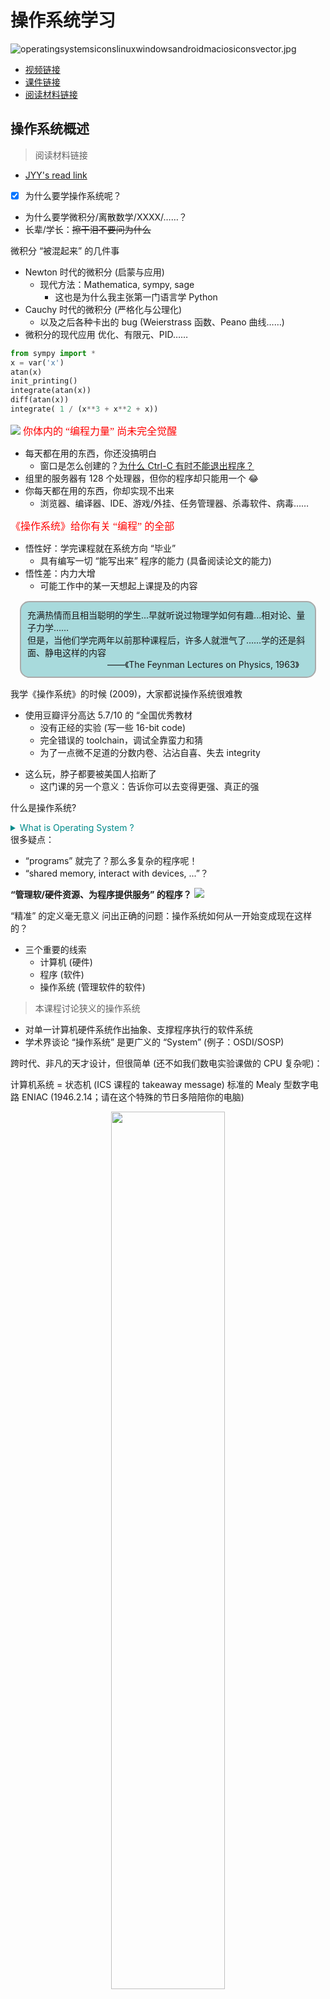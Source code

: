 
# 操作系统学习

![operatingsystemsiconslinuxwindowsandroidmaciosiconsvector.jpg](http://zhouhao-blog.oss-cn-shanghai.aliyuncs.com/articles/56354a5b6630b31c15d5e9a0133ad33d.jpg)
+ [视频链接](https://space.bilibili.com/202224425/video)
+ [课件链接](http://jyywiki.cn/OS/2022/)
+ [阅读材料链接](http://jyywiki.cn/OS/OS_References)

## 操作系统概述
> 阅读材料链接
+ [JYY's read link](http://jyywiki.cn/OS/2022/notes/1)

- [X] 为什么要学操作系统呢？
+ 为什么要学微积分/离散数学/XXXX/……？
+ 长辈/学长：~~擦干泪不要问为什么~~


微积分 “被混起来” 的几件事

+ Newton 时代的微积分 (启蒙与应用)
	+ 现代方法：Mathematica, sympy, sage
		+ 这也是为什么我主张第一门语言学 Python
+ Cauchy 时代的微积分 (严格化与公理化)
	+ 以及之后各种卡出的 bug (Weierstrass 函数、Peano 曲线……)
+ 微积分的现代应用
优化、有限元、PID……

```python
from sympy import *
x = var('x')
atan(x)
init_printing()
integrate(atan(x))
diff(atan(x))
integrate( 1 / (x**3 + x**2 + x))

```
![](./OS.assets/2022-07-26_15-05.png)
<font color="red" face=Monaco size=3> 你体内的 “编程力量” 尚未完全觉醒 </font> 

+ 每天都在用的东西，你还没搞明白
	+ 窗口是怎么创建的？[为什么 Ctrl-C 有时不能退出程序？](https://stackoverflow.blog/2017/05/23/stack-overflow-helping-one-million-developers-exit-vim/)
+ 组里的服务器有 128 个处理器，但你的程序却只能用一个 😂
+ 你每天都在用的东西，你却实现不出来
	+ 浏览器、编译器、IDE、游戏/外挂、任务管理器、杀毒软件、病毒……

<font color="red" face=Monaco size=3> 《操作系统》给你有关 “编程” 的全部 </font>

+ 悟性好：学完课程就在系统方向 “毕业”
	+ 具有编写一切 “能写出来” 程序的能力 (具备阅读论文的能力)
+ 悟性差：内力大增
	+ 可能工作中的某一天想起上课提及的内容

<div style="border-radius:15px;display:block;background-color:#a8dadc;border:2px solid #aaa;margin:15px;padding:10px;">
充满热情而且相当聪明的学生...早就听说过物理学如何有趣...相对论、量子力学……<br>但是，当他们学完两年以前那种课程后，许多人就泄气了……学的还是斜面、静电这样的内容<br>
<div style="text-align:right;padding:0 15px;">
——《The Feynman Lectures on Physics, 1963》
</div>
</div>




我学《操作系统》的时候 (2009)，大家都说操作系统很难教
- 使用豆瓣评分高达 5.7/10 的 “全国优秀教材
	+ 没有正经的实验 (写一些 16-bit code)
	+ 完全错误的 toolchain，调试全靠蛮力和猜
	+ 为了一点微不足道的分数内卷、沾沾自喜、失去 integrity

+ 这么玩，脖子都要被美国人掐断了
	+ 这门课的另一个意义：告诉你可以去变得更强、真正的强

什么是操作系统?
	
<details>
  <summary style="color:darkcyan">
   What is Operating System ?
  </summary>
  <p>
  Operating System: A body of software, in fact, that is responsible for making it easy to run programs (even allowing you to seemingly run many at the same time), allowing programs to share memory, enabling programs to interact with devices, and other fun stuff like that. (OSTEP)
  </p>
</details>
很多疑点：

+ “programs” 就完了？那么多复杂的程序呢！
+ “shared memory, interact with devices, ...”？


**“管理软/硬件资源、为程序提供服务” 的程序？**
![](./OS.assets/os-classify.jpg)

“精准” 的定义毫无意义
问出正确的问题：操作系统如何从一开始变成现在这样的？
+ 三个重要的线索
	+ 计算机 (硬件)
	+ 程序 (软件)
	+ 操作系统 (管理软件的软件)


> 本课程讨论狭义的操作系统
- 对单一计算机硬件系统作出抽象、支撑程序执行的软件系统
- 学术界谈论 “操作系统” 是更广义的 “System” (例子：OSDI/SOSP)

跨时代、非凡的天才设计，但很简单 (还不如我们数电实验课做的 CPU 复杂呢)：

计算机系统 = 状态机 (ICS 课程的 takeaway message)
标准的 Mealy 型数字电路
ENIAC (1946.2.14；请在这个特殊的节日多陪陪你的电脑)

<div align="center">
<img src="./OS.assets/eniacrun.jpg" width="60%" styles="text-align:center;">
</div>

---
**电子计算机实现**
- 逻辑门：真空电子管
- 存储器：延迟线 (delay lines)
- 输入/输出：打孔纸带/指示灯
<table>
<tr>
	<td><img src="./OS.assets/vaccum-tube.gif" width="250px"></td>
	<td><img src="./OS.assets/throw-ball.gif" width="300px"></td>
	<td><img src="./OS.assets/delay-memory-fig2-s.gif" width="400px"></td>
</tr>
<tr>
	<td>逻辑门：真空电子管</td>
	<td>存储器：延迟线 (delay lines)</td>
	<td>输入/输出：打孔纸带/指示灯</td>
</tr>

</table>

ENIAC 程序是用物理线路 “hard-wire” 的

+ 重编程需要重新接线
	+ [ENIAC Simulator](https://www.cs.drexel.edu/~bls96/eniac/); [sieve.e](./OS.Demo/sieve.e)

最早成功运行的一系列程序：打印平方数、素数表、计算弹道……
- 大家还在和真正的 “bugs” 战斗


### 1940s 的操作系统
<div align="center">
<div style="border-radius:10px;display:block;background-color:#a8dadc;border:2px solid #aaa;margin:15px;padding:10px;width:550px;">
没有操作系统！
</div>

</div>

能把程序放上去就很了不起了!
+ 程序直接用指令操作硬件
+ 不需要画蛇添足的程序来管理它
---
### 1950s 的计算机
更快更小的逻辑门 (晶体管)、更大的内存 (磁芯)、丰富的 I/O 设备
+ I/<br>O 设备的速度已经严重低于处理器的速度，中断机制出现 (1953)
<div align='center'>
  <img src='./OS.assets/2022-07-29_18-26.png' width='70%' styles='text-align:center;'>
</div>

#### 1950s 的程序
可以执行更复杂的任务，包括通用的计算任务


希望使用计算机的人越来越多；希望调用 API 而不是直接访问设备
Fortran 诞生 (1957)

```fortran
C---- THIS PROGRAM READS INPUT FROM THE CARD READER,
C---- 3 INTEGERS IN EACH CARD, CALCULATE AND OUTPUT
C---- THE SUM OF THEM.
  100 READ(5,10) I1, I2, I3
   10 FORMAT(3I5)
      IF (I1.EQ.0 .AND. I2.EQ.0 .AND. I3.EQ.0) GOTO 200
      ISUM = I1 + I2 + I3
      WRITE(6,20) I1, I2, I3, ISUM
   20 FORMAT(7HSUM OF , I5, 2H, , I5, 5H AND , I5,
     *   4H IS , I6)
      GOTO 100
  200 STOP
      END
---
```

#### 1950s 的程序 (cont'd)
一行代码，一张卡片

看到上面 1, 2, ... 80 的标号了吧！
7-72 列才是真正的语句 (这就是为什么谭浩强要教你要画流程图)

<div align="center">
<img src="./OS.assets/fortran-card.jpg" width="60%" styles="text-align:center;">
</div>

#### 1950s 的操作系统


<div align="center">
<div style="border-radius:10px;display:block;background-color:#a8dadc;border:2px solid #aaa;margin:15px;padding:10px;width:550px;">
管理多个程序依次排队运行的库函数和调度器。
</div>

</div>

写程序、跑程序都是非常费事的 (比如你写了个死循环……)
+ 计算机非常贵 ($50,000-$1,000,000)，一个学校只有一台
+ 产生了集中管理计算机的需求： <font color="red" face=Monaco size=3>  多用户排队共享计算机 </font> 

**操作系统的概念开始形成**
+ 操作 (operate) 任务 (jobs) 的系统 (system)
	+ “批处理系统” = 程序的自动切换 (换卡) + 库函数 API
	+ Disk Operating Systems (DOS)
		+ 操作系统中开始出现 “设备”、“文件”、“任务” 等对象和 API

### 1960s 的计算机

<font color="red" face=Monaco size=3> 集成电路、总线出现 </font>
+ 更快的处理器
+ 更快、更大的内存；虚拟存储出现
	+ 可以同时载入多个程序而不用 “换卡” 了
+ 更丰富的 I/O 设备；完善的中断/异常机制
<div align="center">
<img src="./OS.assets/sketchpad.jpg" width="400px" height="210px" styles="text-align:center;">
</div>

#### 1960s 的程序
> 更多的高级语言和编译器出现

+ COBOL (1960), APL (1962), BASIC (1965)
	+ Bill Gates 和 Paul Allen 在 1975 年实现了 Altair 8800 上的 BASIC 解释器
+ 计算机科学家们已经在今天难以想象的计算力下开发惊奇的程序

<div align="center">
<img src="./OS.assets/spacewar.jpg" width="60%" styles="text-align:center;">
</div>

#### 1960s 的操作系统

<div align="center">
<div style="border-radius:10px;display:block;background-color:#a8dadc;border:2px solid #aaa;margin:10px;padding:15px;width:600px;">
能载入多个程序到内存且灵活调度它们的管理程序，包括程序可以调用的 API。
</div>

</div>


<font color="red" face=Monaco size=3> 同时将多个程序载入内存 </font>是一项巨大的能力

+ 有了进程 (process) 的概念
+ 进程在执行 I/O 时，可以将 CPU 让给另一个进程
	+ 在多个地址空间隔离的程序之间切换
	+ 虚拟存储使一个程序出 bug 不会 crash 整个系统

> **操作系统中自然地增加进程管理 API**

#### 1960s 的操作系统 (cont'd)
<font color="red" face=Monaco size=4> 既然操作系统已经可以在程序之间切换，为什么不让它们定时切换呢？ </font>

**基于中断 (例如时钟) 机制**
+ 时钟中断：使程序在执行时，异步地插入函数调用
+ 由操作系统 (调度策略) 决定是否要切换到另一个程序执行
+ Multics (MIT, 1965)
	+ 现代操作系统诞生


### 1970s+ 的计算机
**集成电路空前发展，个人电脑兴起，“计算机” 已与今日无大异**
+ CISC 指令集；中断、I/O、异常、MMU、网络
+ 个人计算机 (PC 机)、超级计算机……
<div align="center">
<img src="./OS.assets/35247-93685-000-lead-Apple-II-xl.jpg" width="420px" height="220px" styles="text-align:center;">
</div>

#### 1970s+ 的程序
PASCAL (1970), C (1972), …
+ 今天能办到的，那个时代已经都能办到了——上天入地、图像声音视频、人工智能……
+ 个人开发者 (Geek Network) 走上舞台
<div align="center">
<table>


<tr>
	<td><img src="./OS.assets/wordstarvig.jpg" width="450px"></td>
</tr>

<tr>
	<td>Wordstar (1979)</td>
</tr>

</table>
</div>

#### 1970s+ 的操作系统
<div align="center">
<div style="border-radius:10px;display:block;background-color:#a8dadc;border:2px solid #aaa;margin:10px;padding:15px;width:600px;">
分时系统走向成熟，UNIX 诞生并走向完善，奠定了现代操作系统的形态。
</div>

</div>


+ 1973: 信号 API、管道 (对象)、grep (应用程序)
+ 1983: BSD socket (对象)
+ 1984: procfs (对象)……
+ UNIX 衍生出的大家族
	+ `1BSD (1977), GNU (1983), MacOS (1984), AIX (1986), Minix (1987), Windows (1985), Linux 0.01 (1991), Windows NT (1993), Debian (1996), Windows XP (2002), Ubuntu (2004), iOS (2007), Android (2008), Windows 10 (2015), ……`

### 今天的操作系统
<div align="center">
<div style="border-radius:10px;display:block;background-color:#a8dadc;border:2px solid #aaa;margin:15px;padding:15px;width:600px;">
通过 “虚拟化” 硬件资源为程序运行提供服务的软件。
</div>
</div>


**空前复杂的系统之一**
+ 更复杂的处理器和内存
	+ 非对称多处理器 (ARM big.LITTLE; Intel P/E-cores)
	+ Non-uniform Memory Access (NUMA)
	+ 更多的硬件机制 Intel-VT/AMD-V, TrustZone/SGX, TSX, ...
+ 更多的设备和资源
	+ 网卡、SSD、GPU、FPGA...
+ 复杂的应用需求和应用环境
	+ 服务器、个人电脑、智能手机、手表、手环、IoT/微控制器……

**理解操作系统：三个根本问题**

> 操作系统服务谁？

+ <font color="red" face=Monaco size=3> 程序 = 状态机 </font>
+ 课程涉及：多线程 Linux 应用程序
	
> (设计/应用视角) 操作系统为程序提供什么服务？

+ <font color="red" face=Monaco size=3> 操作系统 = 对象 + API </font>
+ 课程涉及：POSIX + 部分 Linux 特性

> j(实现/硬件视角) 如何实现操作系统提供的服务？
+ <font color="red" face=Monaco size=3> 操作系统 = C 程序 </font>
	+ 完成初始化后就成为 interrupt/trap/fault handler
+ 课程涉及：xv6, 自制迷你操作系统

<font color="red" face=Monaco size=3> 计算机专业学生必须具备的核心素质。 </font>

1. 是一个合格的操作系统用户
	+ 会 STFW/RTFM 自己动手解决问题
	+ 不怕使用任何命令行工具
	+ `vim`, `tmux`, `grep`, `gcc`, `binutils`, `...`
2. 不惧怕写代码
	+ 能管理一定规模 (数千行) 的代码
	+ 能在出 bug 时默念 “机器永远是对的、我肯定能调出来的”
		+ 然后开始用正确的工具/方法调试
> 给 “学渣” 们的贴心提示：补基础、补基础、补基础


### 如何学好操作系统

## 操作系统上的程序
复习：操作系统
+ 应用视角 (设计): 一组对象 (进程/文件/...) + API
+ 硬件视角 (实现): 一个 C 程序
本次课回答的问题
---

+ [x] : 到底什么是 “程序”？
	+ 程序的状态机模型 (和编译器)
	+ 操作系统上的 {最小/一般/图形} 程序

### 数字电路与状态机

**数字逻辑电路**

+ 状态 = 寄存器保存的值 (flip-flop)
+ 初始状态 = RESET (implementation dependent)
+ 迁移 = 组合逻辑电路计算寄存器下一周期的值

例子：

1. $X^{\prime} = \neg X \wedge Y$ 
2. $Y^{\prime} = \neg X \wedge  \neg Y$ 


```c
#define REGS_FOREACH(_)  _(X) _(Y)
#define RUN_LOGIC        X1 = !X && Y; \
                         Y1 = !X && !Y;
#define DEFINE(X)        static int X, X##1;
#define UPDATE(X)        X = X##1;
#define PRINT(X)         printf(#X " = %d; ", X);

int main() {
  REGS_FOREACH(DEFINE);
  while (1) { // clock
    RUN_LOGIC;
    REGS_FOREACH(PRINT);
    REGS_FOREACH(UPDATE);
    putchar('\n'); sleep(1);
  }
}
```
> 更完整的实现：数码管显示

输出数码管的配置信号
+ [logisim.c](./OS.Demo/logisim.c)
+ 会编程，你就拥有全世界！
	+ [seven-seg.py](./OS.Demo/seven-seg.py)
	+ 同样的方式可以模拟任何数字系统
		+ 当然，也包括计算机系统
你还体验了 UNIX 哲学

<div style='border-radius:15px;display:block;background-color:#a8dadc;border:2px solid #aaa;margin:15px;padding:10px; font-family:"Source Code Pro";font-size:16px'>
 Make each program do one thing well<br>
Expect the output of every program to become the input to another
Hmm....
 
  <div style='text-align:right;padding:0 15px;'>
  -- Unix philosophy
	
  </div>
</div>

### 什么是程序?(源代码)

你可能需要<font color='red' face=Monaco size=3>《程序设计语言的形式语义》</font> 


程序就是状态机 (你在 gdb 里看到的)
+ 试试程序吧 [hanoi-r.c](./OS.Demo/hanoi-r.c)

```c
#include <stdio.h>
#include "hanoi-r.c"

int main(){
	hanoi(3,'A','B','C');
}
```

`gcc -g main.c`
`gdb a.out`
`layout src`
`start`
`step`
`info frame`

#### C 程序的状态机模型 (语义，semantics)
+ 状态 = 堆 + 栈
+ 初始状态 = main 的第一条语句
+ 迁移 = 执行一条简单语句
	+ 任何 C 程序都可以改写成 “非复合语句” 的 C 代码
	+ [真的有这种工具](https://cil-project.github.io/cil/) (C Intermediate Language) 和[解释器](https://gitlab.com/zsaleeba/picoc)

(这还只是 “粗浅” 的理解)<br>
`Talk is cheap. Show me the code. (Linus Torvalds):`
 任何真正的理解都应该落到可以执行的代码

#### C 程序的语义
C 程序的状态机模型 (语义，semantics)
+ 状态 = stack frame 的列表 (每个 frame 有 PC) + 全局变量
+ 初始状态 = main(argc, argv), 全局变量初始化
+ 迁移 = 执行 top stack frame PC 的语句; PC++
	+ 函数调用 = push frame (frame.PC = 入口)
	+ 函数返回 = pop frame
> 应用：将任何递归程序就地转为非递归

汉诺塔难不倒你 [hanoi-nr.c](./OS.Demo/hanoi-nr.c)

`A → B, B → A `的也难不倒你

+ 还是一样的 call()，但放入不同的 Frame


### 什么是程序？(二进制)
还是状态机

+ 状态 = 内存  + 寄存器 
+ 初始状态 = (稍后回答)
+ 迁移 = 执行一条指令
	+ 我们花了一整个《计算机系统基础》解释这件事
	+ gdb 同样可以观察状态和执行

操作系统上的程序
+ 所有的指令都只能计算
	+ deterministic: mov, add, sub, call, ...
	+ non-deterministic: rdrand, ...
	+ 但这些指令甚至都无法使程序停下来 (NEMU: 加条 trap 指令)

我们的程序有一个初始状态,我们假设程序没有输入，那么程序永远都是从内存取指令执行 `M[R[PC]]` `(M : Memory , R : register)` 那么我们的程序执行过程就是一条直线。

其实并不是这样的，我们有很多指令并不是确定的.
如生成随机数

```C
#inlcude <stdio.h>
#inlucde <unistd.h>
int main(){
	while(1){
		asm volatile("rdrand %rax");
	}
}
```
我们可以调试这个程序 下 `watchpoint` `watch $rax`

当指令为不确定指令时这时候我们的状态机就产生了分叉，然后一直执行并始终有可能回到过去的状态,这时候我们的状态机就进入	了死循环。我们发现这个状态机停都停不下来，会一直执行下去.


<font color='red' face=Monaco size=3>一条特殊的指令 </font> 

>  调用操作系统 syscall

+ 把 $(M,R)$ 完全交给操作系统，任其修改
	+ 一个有趣的问题：如果程序不打算完全信任操作系统？
+ 实现与操作系统中的其他对象交互
	+ 读写文件/操作系统状态 (例如把文件内容写入$M$)
	+ 改变进程 (运行中状态机) 的状态，例如创建进程/销毁自己

程序 = 计算 + syscall
+ [X] 问题：怎么构造一个最小的 Hello, World？

**构造最小的 Hello, World**

```c
int main() {
  printf("Hello, World\n");
}
```
gcc 编译出来的文件不满足 “最小”
+ `--verbose` 可以查看所有编译选项 (真不少)
	+ `printf` 变成了 `puts@plt`
+ `-static` 会复制 `libc` 

<font color='red' face=Monaco size=3>直接硬来？</font><br> 
当我们只对该文件进行编译时，发现这个文件确实挺小
![](./OS.assets/2022-07-30_17-27.png)

这时候我们能不能直接进行链接呢?<br>
首先ld 给了我们一个警告 说找不到 `_start` 函数，这个我们可以把main函数的名称改成 `_start` 来绕过这个报错,即使是这样还是链接失败，提示找不到 `puts`

![alt](./OS.assets/2022-07-30_17-34.png)

这时候我们把 `printf` 给注释掉的话，发现能成功编译并链接，但当我们运行这个编译链接后的程序之后，我们获得了 `Segmentation Fault`
![alt](./OS.assets/2022-07-30_17-40.png)

当我们在函数体里加一条 `while(1);` 语句再编译链接，发现程序能正常运行！
![alt](./OS.assets/2022-07-30_17-54.png)
那为什么当 `_start` 函数体为空时会出现错误?

我们可以使用 `gdb` 来观察这个程序究竟做了什么

---
**强行编译 + 链接：gcc -c + ld**
+ 直接用 ld 链接失败
	ld 不知道怎么链接库函数……
+ 空的 main 函数倒是可以
	+ 链接时得到奇怪的警告 (可以定义成 _start 避免警告)
	+ 但 Segmentation Fault 了……
+ [x] 问题：为什么会 Segmentation Fault？

+ <font color='red' face=Monaco size=3>当然是观察程序 (状态机) 的执行了</font> 
	+ 初学者必须克服的恐惧：<font color='red' face=Monaco size=3> STFW/RTFM</font> ([Menu 非常有用](https://sourceware.org/gdb/documentation/))
	+ starti 可以帮助我们从第一条指令开始执行程序
		+ gdb 可以在两种状态机视角之间切换 (layout)


**解决异常退出**

有办法让状态机 “停下来” 吗？

+ 纯 “计算” 的状态机：不行
+ 要么死循环，要么 undefined behavior

> 解决办法：syscall
```c
#include <sys/syscall.h>

int main() {
  syscall(SYS_exit, 42);
}
```
调试代码：syscall 的实现在哪里？
+ 坏消息：在 libc 里，不方便直接链接
+ 好消息：代码很短，而且似乎看懂了

Hello, World 的汇编实现

[minimal.S](./OS.Demo/minimal.S)

```armasm
movq $SYS_exit,  %rax   # exit(
movq $1,         %rdi   #   status=1
syscall                 # );
```
Note: gcc 支持对汇编代码的预编译 (还会定义 `__ASSEMBLER__` 宏)

~~我是从哪里获得这些黑科技代码的？？？~~

+ syscall (2), syscalls (2)
	+ The Friendly Manual 才是最靠谱的信息来源

回顾：状态机视角的程序
+ 程序 = 计算 → syscall → 计算 → ...


**彩蛋：ANSI Escape Code**
为什么 Hello World 有颜色？？

特殊编码的字符实现终端控制

+ [vi.c](https://git.busybox.net/busybox/tree/editors/vi.c) from busybox
+ telnet towel.blinkenlights.nl (电影；Ctrl-] and q 退出)
+ dialog --msgbox 'Hello, OS World!' 8 32
+ ssh sshtron.zachlatta.com (网络游戏)
	+ 所以编程可以从一开始就不那么枯燥
	+ 看似复杂，实际简单明了
### 如何在程序的两个视角之间切换

如何在程序的两个视角之间切换？
“状态机” 顺便解决了一个非常重要的基本问题：


什么是编译器？？？

编译器：源代码  (状态机) → 二进制代码  (状态机)

$$
\color{darkcyan}
C = compile(S)
$$

编译 (优化) 的正确性 (Soundness):

+ <font color='red' face=Monaco size=3>S 与 C 的可观测行为严格一致</font> 
	+ system calls; volatile variable loads/stores; termination
+ Trivially 正确 (但低效) 的实现
	+ 解释执行/直接翻译 $S$ 的语义


现代 (与未来的) 编译优化
在保证观测一致性 (sound) 的前提下改写代码 (rewriting)

+ [Inline assembly](http://www.ibiblio.org/gferg/ldp/GCC-Inline-Assembly-HOWTO.html) 也可以参与优化
	+ 其他优化可能会跨过不带 barrier 的 asm volatile
+ Eventual memory consistency
+ Call to external CU = write back visible memory
	+ talk is cheap, show me the code!

这给了我们很多想象的空间
+ Semantic-based compilation (synthesis)
+ AI-based rewriting
+ Fine-grained semantics & system call fusion

<table>
  <tr>
	<td>optimized</td>
	<td>compile barrier</td>
	<td>memory barrier</td>
  </tr>
  <tr>
	<td><img src='./OS.assets/2022-07-30_23-04.png' width='350px'></td>
	<td><img src='./OS.assets/2022-07-30_23-08.png' width='350px'></td>
	<td><img src='./OS.assets/2022-07-31_23-19.png' width='350px'></td>
  </tr>
</table>

<font color='red' face=Monaco size=3>进入 PL 的领域</font> 


> PL 领域 (的很多人) 有一种倾向：用数学化的语言定义和理解一切 (all about semantics)

~~所以你看一眼 paper 就觉得自己瞎了~~
+ 但背后的直觉依然是 system/software 的
	+ (我们是人，不是无情的数学机器 😂)
	+ 溜了溜了，回到 system 的世界

**Further readings**
+ [An executable formal semantics of C with applications](https://dl.acm.org/doi/10.1145/2103621.2103719) (POPL'12) 
  + [Download Paper PDF](./OS.assets/compcert-backend.pdf)
+ [CompCert C verified compiler](https://compcert.org/motivations.html) and a [paper](https://xavierleroy.org/publi/compcert-backend.pdf)(POPL'06, Most Influential Paper Award 🏅)
+ [Copy-and-patch compilation](https://dl.acm.org/doi/10.1145/3485513) (OOPSLA'21, Distinguished Paper 🏅)
  + [Download Paper PDF](./OS.assets/3485513.pdf)

**操作系统中的一般程序**
<div style='border-radius:15px;display:block;background-color:#a8dadc;border:2px solid #aaa;margin:15px;padding:10px;'>
 和 minimal.S 没有本质区别：程序 = 计算 → syscall → ... 
</div>


操作系统收编了所有的硬件/软件资源
+ 只能用操作系统允许的方式访问操作系统中的对象
	+ 从而实现操作系统的 “霸主” 地位
	+ 例子：[tryopen.c](./OS.Demo/tryopen.c)
+ 这是为 “管理多个状态机” 所必须的
	+ 不能打架，谁有权限就给他

**(二进制) 程序也是操作系统中的对象**<br>
可执行文件
+ <font color='red' face=Monaco size=3>与大家日常使用的文件 (a.c, README.txt) 没有本质区别</font> 
+ 操作系统提供 API 打开、读取、改写 (都需要相应的权限)
 
查看可执行文件
+ vim, cat, xxd 都可以直接查看可执行文件
	+ vim 中二进制的部分无法 “阅读”，但可以看到字符串常量
	+ 使用 xxd 可以看到文件以 "\x7f" "ELF" 开头
	+ vscode 有 Hex editor 插件

**系统中常见的应用程序**

1. Core Utilities (coreutils)
+ standard programs for text and file manipulation
+ 系统中安装的是 [GNU Coreutils](https://www.gnu.org/software/coreutils/)
	+ 有较小的替代品 [busybox](https://www.busybox.net/)

2. 系统/工具程序
+ bash, [binutils](https://www.gnu.org/software/binutils/), apt, ip, ssh, vim, tmux, jdk, python, ...
	+ 这些工具的原理都不复杂 (例如 apt 其实只是 dpkg 的壳)
	+ [Ubuntu Packages](https://packages.ubuntu.com/) (和 apt-file 工具) 支持文件名检索
		+ 例子：找不到 SDL2/SDL.h 时...

3. 其他各种应用程序
+ 浏览器、音乐播放器……

操作系统中的程序：Dark Side<br>
> 杀人的面试题 (1)：一个普通的、人畜无害的 Hello World C 程序执行的第一条指令在哪里？

等价问法

+ “二进制程序状态机的初始状态是什么？”
	+ main 的第一条指令 ❌
	+ libc 的 _start ❌

<font color='red' face=Monaco size=3>问 gdb 吧</font> 
  + `info proc {mappings,...}` - 打印进程内存

![alt](./OS.assets/2022-07-31_00-28.png)

main() 之前发生了什么？
`ld-linux-x86-64.so` 加载了 `libc`

+ 之后 libc 完成了自己的初始化
	+ RTFM: [libc startup on Hurd](https://www.gnu.org/software/hurd/glibc/startup.html)
	+ main() 的开始/结束并不是整个程序的开始/结束
	+ 例子：[hello-goodbye.c](./OS.Demo/hello-goodbye.c)

谁规定是 ld-linux-x86-64.so，而不是 rtfm.so？
+ readelf 告诉你答案
+ (计算机系统不存在玄学；一切都建立在确定的机制上)
	回顾 gcc --verbose

我们其实完全可以修改 `ld-linux-x86-64.so`
我们先使用vim的替换模式将 `ld-linux-x86-64.so` 替换成我们想替换的路径. 然后在 vim 里 `:%!xxd` 将刚刚多余的替换成 0
替换完之后 `:%!xxd -r` 还原文件.

<table>
  <tr>
	<td>替换目标</td>
	<td>将多余部分填充0</td>
	<td>还原成二进制格式</td>
  </tr>
  <tr>
	<td><img src='./OS.assets/2022-07-31_00-52.png' width='400px'></td>
	<td><img src='./OS.assets/2022-07-31_00-54.png' width='400px'></td>
	<td><img src='./OS.assets/2022-07-31_00-57.png' width='400px'></td>
  </tr>
</table>

操作系统中的程序：Dark Side<br>
> 杀人的面试题 (2)：main 执行之前、执行中、执行后，发生了哪些操作系统 API 调用？

+ (计算机系统不存在玄学；一切都建立在确定的机制上)
+ 所以你应该有一个强烈的信念：这个问题是可以回答的


<span style='color:blue'>
</span>
<details>
  <summary style='color:darkcyan'>
  What is Trace ?
  </summary>
  <p style="color:darkcyan">
  In general, trace refers to the process of following anything from the beginning to the end. For example, the traceroute command follows each of the network hops as your computer connects to another computer.
  </p>
</details>

**打开程序的执行：Trace (踪迹)**

> 这门课中很重要的工具：strace

+ system call trace
+ 理解程序运行时使用的系统调用
	+ demo: strace ./hello-goodbye
	+ **`strace -f gcc ./logisim.c |& vim -`**
	+ 在这门课中，你能理解 strace 的输出并在你自己的操作系统里实现相当一部分系统调用 (mmap, execve, ...)


<font color='red' face=Monaco size=4>本质上，所有的程序和 Hello World 类似</font> 

程序 = 状态机 = 计算 → syscall → 计算 →

+ 被操作系统加载
	+ 通过另一个进程执行 execve 设置为初始状态
+ 状态机执行
	 进程管理：fork, execve, exit, ...
	+ 文件/设备管理：open, close, read, write, ...
	+ 存储管理：mmap, brk, ...
+ 直到 _exit (exit_group) 退出

(初学者对这一点会感到有一点惊讶)
+ 说好的浏览器、游戏、杀毒软件、病毒呢？都是这些 API 吗？

Yes! - 这些 API 就是操作系统的全部
编译器 (gcc)，代表其他工具程序

+ 主要的系统调用：execve, read, write
+ strace -f gcc a.c (gcc 会启动其他进程)
	+ 可以管道给编辑器 vim -
	+ 编辑器里还可以 %!grep (细节/技巧)

图形界面程序 (xedit)，代表其他图形界面程序 (例如 vscode)

+ 主要的系统调用：poll, recvmsg, writev
+ strace xedit
	+ 图形界面程序和 X-Window 服务器按照 X11 协议通信
	+ 虚拟机中的 xedit 将 X11 命令通过 ssh (X11 forwarding) 转发到 Host

**各式各样的应用程序**<br>
都在 <font color='red' face=Monaco size=3>操作系统 API (syscall)</font>  和 <font color='red' face=Monaco size=3>操作系统中的对象</font> 上构建

**1. 窗口管理器**
+ 管理设备和屏幕 (read/write/mmap)
+ 进程间通信 (send, recv)

**2. 任务管理器**
+ 访问操作系统提供的进程对象 (readdir/read)
+ 参考 gdb 里的 info proc *

**3. 杀毒软件**
+ 文件静态扫描 (read)
+ 主动防御 (ptrace)
+ 其他更复杂的安全机制……

## 多处理器编程
Three Easy Pieces: 并发
<span style='color:blue'>
</span>
<details>
  <summary style='color:darkcyan'>
  什么是并发
  </summary>
  <p style='color:darkcyan'>
Concurrent: existing, happening, or done at the same time.
  </p>
</details>

<div style='border-radius:15px;display:block;background-color:#a8dadc;border:2px solid #aaa;margin:15px;padding:10px; font-family:"Source Code Pro"; font-size:14px'>
 In computer science, concurrency refers to the ability of different parts or units of a program, algorithm, or problem to be executed out-of-order or in partial order, without affecting the final outcome.
  <div style='text-align:right;padding:0 15px;'> --( Wikipedia )
  </div>
</div>

> 为什么在这门课 (先) 讲并发？

+ 讲并发
	+ 操作系统是最早的并发程序之一
	+ 今天遍地都是多处理器系统 (为什么？)
+ 先讲并发
	+ 实验是 `bottom-up` 的 (L1: 多处理器上的 `	malloc/free)`


并发的基本单位：线程
共享内存的多个执行流
执行流拥有独立的堆栈/寄存器
共享全部的内存 (指针可以互相引用)
用状态机的视角就很容易理解了！

### 入门： 简化的线程 API

我们为大家封装了超级好用的线程 API **( [thread.h](OS.Demo/thread.h) )**

+ **`create(fn)`**
	+ 创建一个入口函数是 fn 的线程，并立即开始执行
		+  `void fn(int tid) { ... }`
		+ 参数 tid 从 1 开始编号
	+ 语义：在状态中新增 stack frame 列表并初始化为 fn(tid)
+ **`join()`**
	+ 等待所有运行线程的 fn 返回
	+ 在 main 返回时会自动等待所有线程结束
	+ 语义：在有其他线程未执行完时死循环，否则返回
+ 编译时需要增加 `-lpthread`


入门 (cont'd)

> Hello, Multi-threaded World!

```c
#include "thread.h"

void Ta() { while (1) { printf("a"); } }
void Tb() { while (1) { printf("b"); } }

int main() {
  create(Ta);
  create(Tb);
}
```
利用 thread.h 就可以写出利用多处理器的程序！

操作系统会自动把线程放置在不同的处理器上
在后台运行，可以看到 CPU 使用率超过了 100%
入门 (cont'd)
会编程，你就拥有全世界！

如何证明线程确实共享内存？
+ [shm-test.c](./OS.Demo/shm-test.c)

如何证明线程具有独立堆栈 (以及确定它们的范围)？
+ [stack-probe.c](./OS.Demo/stack-probe.c)
	+ (输出有点乱？我们还有 sort!)

更多的习题
+ 创建线程使用的是哪个系统调用？
+ 能不能用 gdb 调试？
+ 基本原则：有需求，就能做到 ( [RTFM](https://sourceware.org/gdb/onlinedocs/gdb/Threads.html))

> thread.h 背后：POSIX Threads

想进一步配置线程？

+ 设置更大的线程栈
+ 设置 detach 运行 (不在进程结束后被杀死，也不能 join)
+ ……

POSIX 为我们提供了线程库 (pthreads)
+ man 7 pthreads
+ 练习：改写 thread.h，使得线程拥有更大的栈
	+ 可以用 stack-probe.c 验证

然而，可怕的事情正在悄悄逼近……
+ 多处理器系统中线程的代码可能同时执行
	+ 两个线程同时执行 x++，结果会是什么呢？
### 放弃 : 原子性

例子：山寨多线程支付宝
```c
unsigned int balance = 100;
int Alipay_withdraw(int amt) {
  if (balance >= amt) {
    balance -= amt;
    return SUCCESS;
  } else {
    return FAIL;
  }
} 
// 2**64 -100
```
两个线程并发支付 ¥100 会发生什么？[alipay.c](./OS.Demo/alipay.c)

账户里会多出用不完的钱！
Bug/漏洞不跟你开玩笑：Mt. Gox Hack 损失 650,000
今天价值 $28,000,000,000

例子：求和
分两个线程，计算$1+1+1\cdots+1$ ( 共计 $2n$ 个 )

```c
#define N 100000000
long sum = 0;

void Tsum() { for (int i = 0; i < N; i++) sum++; }

int main() {
  create(Tsum);
  create(Tsum);
  join();
  printf("sum = %ld\n", sum);
}
```


[sum.c](./OS.Demo/sum.c) 运行结果

119790390, 99872322 (结果可以比 N 还要小), ...

Inline assembly 也不行

只有加了lock `asm volatile("lock add $1,%0": "+m"(sum));`
在 fish 里 `while true; ./a.out; end` 来循环运行程序

当然我们可以将这个程序限制在一个CPU内将会得到正确的答案

```bash
taskset -c 0 mycommand --option  # start a command with the given affinity
taskset -c -pa 0 1234            # set the affinity of a running process
```
使用下面这个命令就能将运行 `a.out` 时将该程序限制在一个 CPU 内
```bash
taskset -c 0 ./a.out --option
```
![alt](./OS.assets/2022-07-31_22-37.png)

**原子性的丧失**

<div style='border-radius:15px;display:block;background-color:#a8dadc;border:2px solid #aaa;margin:15px;padding:10px;'>
 “程序 (甚至是一条指令) 独占处理器执行” 的基本假设在现代多处理器系统上不再成立。 
</div>


原子性：一段代码执行 (例如 pay()) 独占整个计算机系统

单处理器多线程
线程在运行时可能被中断，切换到另一个线程执行
多处理器多线程
线程根本就是并行执行的
(历史) 1960s，大家争先在共享内存上实现原子性 (互斥)

但几乎所有的实现都是错的，直到 [Dekker's Algorithm](https://en.wikipedia.org/wiki/Dekker%27s_algorithm)，还只能保证两个线程的互斥


原子性的丧失：有没有感到后怕？
printf 还能在多线程程序里调用吗？

void thread1() { while (1) { printf("a"); } }
void thread2() { while (1) { printf("b"); } }
我们都知道 printf 是有缓冲区的 (为什么？)

如果执行 `buf[pos++] = ch` (pos 共享) 不就 💥 了吗？
RTFM!

实现原子性
互斥和原子性是本学期的重要主题

+ lock(&lk)
+ unlock(&lk)
	+ 实现临界区 (critical section) 之间的绝对串行化
	+ 程序的其他部分依然可以并行执行

**99% 的并发问题都可以用一个队列解决**

+ 把大任务切分成可以并行的小任务
+ worker thread 去锁保护的队列里取任务
+ 除去不可并行的部分，剩下的部分可以获得线性的加速
Thm.$T_n \lt T_{\infty} + \frac{T_1}{n}$ ([PDC](https://web.mit.edu/dimitrib/www/pdc.html), Chap. 1)

### 放弃 ： 顺序
例子：求和 (再次出现)

分两个线程，计算$1+1+1\cdots+1$ ( 共计 $2n$ 个 )

```c
#define N 100000000
long sum = 0;

void Tsum() { for (int i = 0; i < N; i++) sum++; }

int main() {
  create(Tsum);
  create(Tsum);
  join();
  printf("sum = %ld\n", sum);
}
```
我们好像忘记给 [sum.c](OS.Demo/sum.c) 添加编译优化了？

+ -O1: 100000000 😱😱
+ -O2: 200000000 😱😱😱
![alt](./OS.assets/2022-08-01_00-17.png)



<font color='red' face=Monaco size=3>顺序的丧失</font> 
<div style='border-radius:15px;display:block;background-color:#a8dadc;border:2px solid #aaa;margin:15px;padding:10px;'>
 编译器对内存访问 “eventually consistent” 的处理导致共享内存作为线程同步工具的失效。
</div>


刚才的例子

+ -O1: `R[eax] = sum; R[eax] += N; sum = R[eax]`	
+ -O2: `sum += N;`
(你的编译器也许是不同的结果)
另一个例子

```c
while (!done);
// would be optimized to
if (!done) while (1);
```

实现源代码的按顺序翻译<br>
在代码中插入 “优化不能穿越” 的 barrier
+ `asm volatile ("" ::: "memory");`
	+ Barrier 的含义是 “可以读写任何内存”
+ 使用 volatile 变量
	+ 保持 C 语义和汇编语义一致
```c
extern int volatile done;
while (!done) ;
```

### 放弃 (3)：可见性

例子
```c
int x = 0, y = 0;

void T1() {
  x = 1;
  asm volatile("" : : : "memory"); // compiler barrier
  printf("y = %d\n", y);
}

void T2() {
  y = 1;
  asm volatile("" : : : "memory"); // compiler barrier
  printf("x = %d\n", x);
}
```
问题：我们最终能看到哪些结果？

+ [mem-ordering.c](OS.Demo/mem-ordering.c)
	+ 输出不好读？ `pipe to head -n 1000000 | sort | uniq -c`

我们会发现出现了一个我们意想不到的结果 `0 0`
根据我们状态机，程序不可能会输出 `0 0`
![alt](./OS.assets/2022-08-01_11-07.png)

当我们加了 `mfence;` 指令后程序输出了 "正确的结果"
![alt](./OS.assets/2022-08-01_11-12.png)

> 现代处理器：处理器也是 (动态) 编译器！

单个处理器把汇编代码 (用电路) “编译” 成更小的 $\mu ops$

+ RF[9] = load(RF[7] + 400)
+ store(RF[12], RF[13])
+ RF[3] = RF[4] + RF[5]
	+ 每个 $\mu op$ 都有 Fetch, Issue, Execute, Commit 四个阶段


在任何时刻，处理器都维护一个 $\mu op$ 的 “池子”

+ 每一周期向池子补充尽可能多的 $\mu op$
	+ “多发射”
+ 每一周期 (在不违反编译正确性的前提下) 执行尽可能多的 $\mu op$
	+ “乱序执行”、“按序提交”
+ 这就是《计算机体系结构》 (剩下就是木桶效应，哪里短板补哪里)


多处理器间即时可见性的丧失
<div style='border-radius:15px;display:block;background-color:#a8dadc;border:2px solid #aaa;margin:15px;padding:10px;'>
满足单处理器 eventual memory consistency 的执行，在多处理器上可能无法序列化！
</div>

当 $x \neq y$  时，对 $x$ , $y$ 的内存读写可以交换顺序

+ 它们甚至可以在同一个周期里完成 (只要 load/store unit 支持)
+ 如果写 $x$ 发生 cache miss，可以让读 $y$ 先执行
	+ 满足 “ 尽可能执行 $\mu op$ ” 的原则，最大化处理器性能

```armasm
     # <-----------+
movl $1, (x)   #   |
movl (y), %eax # --+
```
+ 在多处理器上的表现
	+ 两个处理器分别看到 $y = 0$ 和 $x = 0$

**宽松内存模型 (Relaxed/Weak Memory Model)**
<div style='border-radius:15px;display:block;background-color:#a8dadc;border:2px solid #aaa;margin:15px;padding:10px;'>
宽松内存模型的目的是使单处理器的执行更高效。
</div>

x86 已经是市面上能买到的 “最强” 的内存模型了 😂

+ 这也是 Intel 自己给自己加的包袱
+ 看看 [ARM/RISC-V](https://research.swtch.com/mem-weak@2x.png) 吧，根本就是个分布式系统

<div align='center'>
  <img src='./OS.assets/x86-tso.png' width='60%' styles='text-align:center;'>
  <div>
  </div>
( x86-TSO in  <a href="https://research.swtch.com/hwmm">Hardware memory models</a> by Russ Cox )<br>
<a href="./OS.assets/hwmm.pdf">Download PDF Link</a>
</div>

**实现顺序一致性**

<div align='center'>
  <img src='./OS.assets/sc.png' width='75%' styles='text-align:center;'>
</div>

软件做不到，硬件来帮忙

+ Memory barrier: `__sync_synchronize()` ( [RTFM](https://gcc.gnu.org/onlinedocs/gcc/_005f_005fsync-Builtins.html) )
	+ Compiler barrier + fence 指令
	+ 插入 fence 指令后，将阻止 $x = y = 0$
+ 原子指令 (lock prefix, lr/sc, ...)
	+ `stdatomic.h`

### 总结

本次课回答的问题
+ [x] Q: 如何理解多处理器系统？

> Take-away message

+ 多处理器编程：入门
	+ 多处理器程序 = 状态机 (共享内存；非确定选择线程执行)
	+ thread.h = create + join
+ 多处理器编程：放弃你对 “程序” 的旧理解
	+ 不原子、能乱序、不立即可见
		+ 来自于编译优化 (处理器也是编译器)
		+ [Ad hoc synchronization considered harmful (OSDI'10)](https://www.usenix.org/legacy/events/osdi10/tech/full_papers/Xiong.pdf) 
			+ [Download PDF Link](./OS.assets/Xiong.pdf)


## 理解并发程序执行

### 画状态机

**一个互斥算法**
<div style='border-radius:15px;display:block;background-color:#a8dadc;border:2px solid #aaa;margin:15px;padding:10px;'>
互斥：保证两个线程不能同时执行一段代码。
</div>

插入 “神秘代码”，使得 sum.c (或者任意其他代码) 能够正常工作

```c
void Tsum() {
  // 神秘代码
  sum++;
  // 神秘代码
}
```

假设一个内存的读/写可以保证顺序、原子完成

```c
__sync_synchronize();
x = 1; // 或 int t = x;
__sync_synchronize();
```

失败的尝试

```c
int locked = UNLOCK;

void critical_section() {
retry:
  if (locked != UNLOCK) {
    goto retry;
  }
  locked = LOCK;

  // critical section

  locked = UNLOCK;
}
```

和山寨 [alipay.c](./OS.Demo/alipay.c) 完全一样的错误
+ 处理器默认不保证 `load + store` 的原子性

#### `Peterson 算法`

正确性不明的奇怪尝试 (Peterson 算法)
A 和 B 争用厕所的包厢

+ 想进入包厢之前，A/B 都要先举起自己的旗子
	+ A 确认旗子举好以后，往厕所门上贴上 “B 正在使用” 的标签
	+ B 确认旗子举好以后，往厕所门上贴上 “A 正在使用” 的标签
+ 然后，如果对方的旗子举起来，且门上的名字不是自己，等待
	+ 否则可以进入包厢
+ 出包厢后，放下自己的旗子

**Prove by Brute-force!**<br>
枚举状态机的全部状态 (假设没有乱序、每步执行一行)
+ $PC_1 , PC_2,x,y,turn$; [peterson-simple.c](./OS.Demo/peterson-simple.c)

```c
void TA() {
    while (1) {
/* PC=1 */  x = 1;
/* PC=2 */  turn = B;
/* PC=3 */  while (y && turn == B) ;
            critical_section();
/* PC=4 */  x = 0; } }
void TB() {
  while (1) {
/* PC=1 */  y = 1;
/* PC=2 */  turn = A;
/* PC=3 */  while (x && turn == A) ;
            critical_section();
/* PC=4 */  y = 0; } }
```


Peterson's Protocol Verified 🎖

<div style='border-radius:15px;display:block;background-color:#a8dadc;border:2px solid #aaa;margin:15px;padding:10px;'>
我们 (在完全不理解算法的前提下) 证明了 Sequential 内存模型下 Peterson's Protocol 的 Safety。它能够实现互斥。
</div>



并发编程比大家想象得困难

+ 感受一下 [dekker.py](OS.Demo/dekker.py)

+ "[Myths about the mutual exclusion problem](https://zoo.cs.yale.edu/classes/cs323/doc/Peterson.pdf)" (IPL, 1981)


和一些现状
+ 今天有非常坚 (内) 实 (卷) 的理论体系
+ 小心编译器和多处理器硬件
	+ [peterson-barrier.c](./OS.Demo/peterson-barrier.c) (哪些 barrier 是多余的吗？)
+ [The Art of multiprogramming](./OS.assets/Theartofmulticore.pdf)

![alt](./OS.assets/2022-08-02_21-42.png)

画状态机实在太累了
并发算法的设计困境

不敢不画：谁知道有什么奇怪情况会发生？
不敢乱画：画错了就都完了
解决困境 💡

能不能让电脑帮我们画？
我们有程序的形式语义 (数学定义)，就能写解释器模拟执行
说起来容易，但需要写多少代码呢……

年轻人的第一个 Model Checker


选择正确的语言
+ 当然是 Python 啦
+ 容易 hack 的动态语言
+ 丰富的库函数

选正确的语言机制
+ **[model-checker.py](./OS.Demo/model-checker.py) **
	+ ~~代码量达到了惊人的 150 行！~~
	+ UNIX Philosophy: 写能合作的程序
		+ Model checker 只负责输出 “状态图”
+ 试试威力：[mutex-bad.py](./OS.Demo/mutex-bad.py), [peterson-flag.py](./OS.Demo/peterson-flag.py), [dekker.py](./OS.Demo/dekker.py)
	+ 我们的输出格式有什么特别的用意吗？

[visualize.py](./OS.Demo/visualize.py)



代码导读：Python Generator
死循环也能返回？

```python

def numbers(init=0, step=1):
    n = init
    while True:
        n += step
        yield n
```

```shell
>>> g = numbers()
>>> g
<generator object numbers at 0x107f873c0>
>>> g.__next__()
1
>>> g.__next__()
2
```
这个生成器对象其实就是一个状态机，而当我们生成了多个生成器对象时，各自执行 `__next__` 其实就相当于并发执行

```python
T1 = numbers()
T2 = numbers()
T1.__next__() # 相当于 T1 线程执行了一步
T2.__next__() # 相当于 T2 线程执行了一步
```
我们可以使用 pdb 在终端对python程序进行调试 断点处加 `breakpoint()`

> Generator: 也是状态机

g = numbers() 是一个状态机 (类似是线程，但不并发执行)
+ `g.__next__()` 会切换到状态机执行，直到 yield
+ 状态机返回会触发 StopIteration 异常

在 C 语言里同样可以实现 (MiniLab 2)
+ 只要为状态机分配栈空间和寄存器即可
+ yield() 切换到另外的状态机/线程执行


Model Checker: 实现
```python
class Mutex:
    locked = ''

    def T1(self):
        yield checkpoint()
        while True:
            yield checkpoint()
            while self.locked == '🔒':
                yield checkpoint()
                pass
            yield checkpoint()
            self.locked = '🔒'
            ...
```

```python
thread_state = mutex_obj().T1()
thread_state.__next__() # 单步执行一行; see: execute()
```

Model Checker: 实现 (cont'd)
什么是状态空间？

所有可能的状态机执行序列
BFS 生成，合并重复状态
```text
[0]      T1
[1]      T2
[0,0]    T1 -> T1
[0,1]    T1 -> T2
[0,0,0]  T1 -> T1 -> T1
[0,0,1]  T1 -> T1 -> T2
[0,1,0]  T1 -> T2 -> T1
...      ...
```

### Model Checking

Model Checker
<div style='border-radius:15px;display:block;background-color:#a8dadc;border:2px solid #aaa;margin:15px;padding:10px;font-family:"Source Code Pro"'>
Model checking is a method for formally verifying finite-state systems——只要能为系统建立模型，就能用 prove by brute-force 证明正确/找到错误。
</div>

Model checker 的一切就是状态机！

+ Safety: 红色的状态不可到达
	+ $G(V,E)$ 上的可达性问题
+ (Strong) Liveness: 从任意状态出发，都能到达绿/蓝色状态
	+ $G(V,E)$ 上的什么问题？
+ 如何展示这个状态机？
+ 如何能避免无效的探索？

更多的 Model Checker
真实程序的状态空间太大？

+ **[Model checking for programming languages using VeriSoft](https://dl.acm.org/doi/abs/10.1145/263699.263717)** (POPL'97, 第一个 “software model checker”)
	+  [Download Link](./OS.assets/263699.263717.pdf)
+ **[Finding and reproducing Heisenbugs in concurrent programs ](https://dl.acm.org/doi/10.5555/1855741.1855760)**(OSDI'08, Small Scope Hypothesis 🪳🪳🪳) 
	+ [Download Link](./OS.assets/musuvathi.pdf)
+ **[Using model checking to find serious file system errors](https://dl.acm.org/doi/10.1145/1189256.1189259)** (OSDI'04, Best Paper 🏅，可以用在不并发的系统上) 
	+ [Download Liink](./OS.assets/yang.pdf)

不满足于简单的内存模型？
+ **[VSync: Push-button verification and optimization for synchronization primitives on weak memory models](https://dl.acm.org/doi/abs/10.1145/3445814.3446748)** (ASPLOS'21, Distinguished Paper 🏅) [Download Link](./OS.assets/3445814.3446748.pdf)

工具的故事
<div style='border-radius:15px;display:block;background-color:#a8dadc;border:2px solid #aaa;margin:15px;padding:10px;'>
没有人能阻止程序员写 bug，但工具可以。
</div>

至今为止我们用过的自动化工具 (他们拯救了你无数次)

+ Type safety check
+ -Wall -Werror
+ Differential testing
+ Model checker
+ ……

这门课的另一个 take-away
+ 操作系统是一个巨大的工程
+ 没有工具 (编程、测试、调试……)，不做系统

## 并发控制

### 共享内存上的互斥
**回顾：并发编程**

> 理解并发的工具
+ 线程 = 人 (大脑能完成局部存储和计算)
+ 共享内存 = 物理世界 (物理世界天生并行)
+ 一切都是状态机

<div align='center'>
  <img src='./OS.assets/wc.jpg' width='70%' styles='text-align:center;'>
  <div>
  “躲进厕所锁上门，我就把全世界人锁在了厕所外”
  </div>
</div>

<br>

**回顾：互斥算法**

互斥 (mutual exclusion)，“互相排斥”
+ 实现 lock_t 数据结构和 lock/unlock API:

```c
typedef struct {
  ...
} lock_t;
void lock(lock_t *lk);
void unlock(lock_t *lk);
```

一把 “排他性” 的锁——对于锁对象 lk
+ 如果某个线程持有锁，则其他线程的 lock 不能返回

在共享内存上实现互斥

失败的尝试
+ [mutex-bad.py](./OS.Demo/mutex-bad.py)

(部分) 成功的尝试
+ [peterson-barrier.c](./OS.Demo/peterson-barrier.c)

实现互斥的根本困难：不能同时读/写共享内存
+ load (环顾四周) 的时候不能写，只能 “看一眼就把眼睛闭上”
	+ 看到的东西马上就过时了
+ store (改变物理世界状态) 的时候不能读，只能 “闭着眼睛动手”
	+ 也不知道把什么改成了什么
+ 这是~~简单、粗暴 (稳定)、有效的~~《操作系统》课


### 互斥

### 同步

> 如何在多处理器上协同多个线程完成任务？

+ 典型的同步问题：生产者-消费者；哲学家吃饭
+ 同步的实现方法：信号量、条件变量

**概念: 同步(Synchronization)**

<font color=green>两个或两个以上随时间变化的量在变化过程中保持一定的相对关系</font>

+ iPhone/iCloud 同步 (手机 vs 电脑 vs 云端)
+ 变速箱同步器 (合并快慢速齿轮)
+ 同步电机 (转子与磁场速度一致)
+ 同步电路 (所有触发器在边沿同时触发)

<font color="green" face=Consolas> 异步 (Asynchronous) = 不同步 </font>

上述很多例子都有异步版本 (异步电机、异步电路、异步线程)

并发程序中的同步

并发程序的步调很难保持 “完全一致”

线程同步: <font color="red" face=Monaco size=3> 在某个时间点共同达到互相已知的状态 </font> 




## 真实世界的并发编程



## 并发 BUG 与应对



## 操作系统的状态机模型

+ 软件和硬件的桥梁
+ 操作系统的加载和初始化
+ AbstractMachine 代码导读

> OSLabs

+ <font color="red" face=Monaco size=3> Lab0 (amgame): 熟悉代码框架 </font>
+ **Lab1 (pmm):** `Physical memory management`
	+ 多处理器 (bare-metal) 上的 kalloc/free
+ **Lab2 (kmt):** `Kernel multi-threading`
	+ 中断和异常驱动的上下文 (线程) 切换
+ **Lab3 (uproc):** `User processes`
	+ 虚拟地址空间、用户态进程和系统调用
+ **Lab4 (vfs):** `Virtual file system`
	+ devfs, procfs, 简单的文件系统；ELF 加载器

### 硬件和软件的桥梁

我们已经知道如何写一个 “最小” 的 C 程序了：
minimal.S

不需要链接任何库，就能在操作系统上运行

“程序 = 状态机” 没问题

带来更多的疑问

但谁创建的这个状态机？？？

当然是操作系统了……呃……

<font color="red" face=Monaco size=3>  这个程序可以在没有操作系统的硬件上运行吗？
 </font>

“启动” 状态机是由 “加载器” 完成的

加载器也是一段程序 (状态机)

这个程序由是由谁加载的？


## 状态机模型的应用


`strace -T a.out &| nvim -`

## 操作系统上的进程



## 进程的地址空间


## 系统调用和 Shell


## C 标准库的实现



## fork的应用


## 什么是可执行文件

## 动态链接和加载


## xv6 代码导读

### 环境搭建


1. 下载源码
ARCH 环境

```bash
sudo pacman -S riscv64-linux-gnu-gcc

```

```
make qemu

```

![XV6 Source Code](https://github.com/mit-pdos/xv6-riscv) 

```bash

make -nB qemu | nvim -
# :set nowrap
# :%s/ /\r /g
<kbd class="keybord"> Ctrl </kbd> + <kbd class="keybord"> A </kbd> + <kbd class="keybord"> X </kbd>&ensp; 退出 QEMU

<kbd class="keybord"> Ctrl </kbd> + <kbd class="keybord"> A </kbd> + <kbd class="keybord"> C </kbd>&ensp; 启动 QEMU 的模拟器



```


我们可以将多处理器改为 1 `-smp 1`



2. 配置 VScode
> 生成一个 compile_commands.json

+ `bear`

```
bear make qemu
```

+ `compiledb`

![compiledb github link](https://github.com/nickdiego/compiledb) 


调试 xv6
运行 `gdb`

```
.gdbinit:2: Error in sourced command file:
Undefined item: "riscv:rv64".
```

如果在运行 gdb 时遇见上面的错误我们可以使用
`gdb-multiarch` 

在 linux 里我们可以安装 `riscv64-linux-gnu-gdb`

然后再开一个终端我们运行 `make qemu-gdb`

这时候我们成功在第一条指令上停下来了


## Xv6 上下文切换



## 处理器调度



## 操作系统设计

### 输入输出模型

查看 系统中总线上的设备

`lspci -tv` `lsusb -tv`


`/dev/` 中的对象

+ `/dev/pts/[x] - pseudo terminal`
+ `/dev/null - 'Null' 设备`
+ `/dev/zero - '零' 设备`
+ `/dev/random /dev/urandom - 随机数生成器`

`yes` 

`cat /dev/urandom | head -c 512 | xxd`
`cat /dev/zero | head -c 512 | xxd`

`stty -a`

`man termios`


GPU 编程


gcc -> nvcc

binutils -> cuobjdump

gdb -> cuda-gdb


perf -> nvprof

